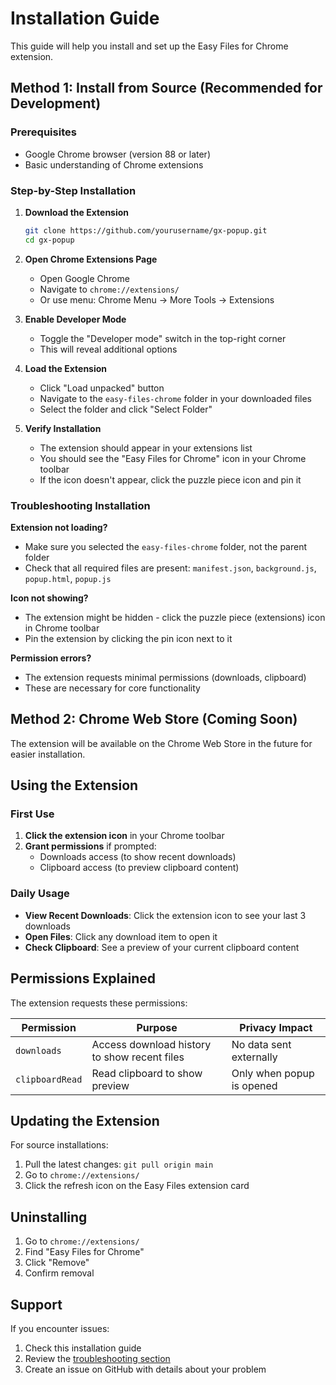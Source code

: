 # Installation Guide

This guide will help you install and set up the Easy Files for Chrome extension.

## Method 1: Install from Source (Recommended for Development)

### Prerequisites

- Google Chrome browser (version 88 or later)
- Basic understanding of Chrome extensions

### Step-by-Step Installation

1. **Download the Extension**

   ```bash
   git clone https://github.com/yourusername/gx-popup.git
   cd gx-popup
   ```

2. **Open Chrome Extensions Page**

   - Open Google Chrome
   - Navigate to `chrome://extensions/`
   - Or use menu: Chrome Menu → More Tools → Extensions

3. **Enable Developer Mode**

   - Toggle the "Developer mode" switch in the top-right corner
   - This will reveal additional options

4. **Load the Extension**

   - Click "Load unpacked" button
   - Navigate to the `easy-files-chrome` folder in your downloaded files
   - Select the folder and click "Select Folder"

5. **Verify Installation**
   - The extension should appear in your extensions list
   - You should see the "Easy Files for Chrome" icon in your Chrome toolbar
   - If the icon doesn't appear, click the puzzle piece icon and pin it

### Troubleshooting Installation

**Extension not loading?**

- Make sure you selected the `easy-files-chrome` folder, not the parent folder
- Check that all required files are present: `manifest.json`, `background.js`, `popup.html`, `popup.js`

**Icon not showing?**

- The extension might be hidden - click the puzzle piece (extensions) icon in Chrome toolbar
- Pin the extension by clicking the pin icon next to it

**Permission errors?**

- The extension requests minimal permissions (downloads, clipboard)
- These are necessary for core functionality

## Method 2: Chrome Web Store (Coming Soon)

The extension will be available on the Chrome Web Store in the future for easier installation.

## Using the Extension

### First Use

1. **Click the extension icon** in your Chrome toolbar
2. **Grant permissions** if prompted:
   - Downloads access (to show recent downloads)
   - Clipboard access (to preview clipboard content)

### Daily Usage

- **View Recent Downloads**: Click the extension icon to see your last 3 downloads
- **Open Files**: Click any download item to open it
- **Check Clipboard**: See a preview of your current clipboard content

## Permissions Explained

The extension requests these permissions:

| Permission      | Purpose                                      | Privacy Impact            |
| --------------- | -------------------------------------------- | ------------------------- |
| `downloads`     | Access download history to show recent files | No data sent externally   |
| `clipboardRead` | Read clipboard to show preview               | Only when popup is opened |

## Updating the Extension

For source installations:

1. Pull the latest changes: `git pull origin main`
2. Go to `chrome://extensions/`
3. Click the refresh icon on the Easy Files extension card

## Uninstalling

1. Go to `chrome://extensions/`
2. Find "Easy Files for Chrome"
3. Click "Remove"
4. Confirm removal

## Support

If you encounter issues:

1. Check this installation guide
2. Review the [troubleshooting section](README.md#troubleshooting)
3. Create an issue on GitHub with details about your problem
